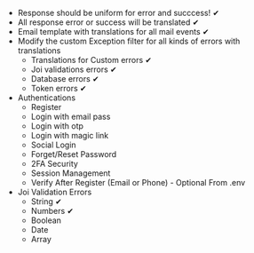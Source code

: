 - Response should be uniform for error and succcess! &#x2714; 
- All response error or success will be translated &#x2714;
- Email template with translations for all mail events &#x2714;
- Modify the custom Exception filter for all kinds of errors with translations
    - Translations for Custom errors &#x2714;
    - Joi validations errors &#x2714;
    - Database errors &#x2714;
    - Token errors &#x2714;
- Authentications
    - Register
    - Login with email pass
    - Login with otp
    - Login with magic link
    - Social Login
    - Forget/Reset Password
    - 2FA Security
    - Session Management
    - Verify After Register (Email or Phone) - Optional From .env
- Joi Validation Errors
    - String &#x2714;
    - Numbers &#x2714;
    - Boolean
    - Date
    - Array